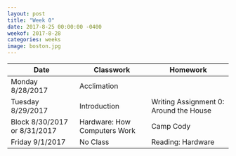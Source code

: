 ```yaml
---
layout: post
title: "Week 0"
date: 2017-8-25 00:00:00 -0400
weekof: 2017-8-28
categories: weeks
image: boston.jpg
---
```


|Date|Classwork|Homework|
|--|--|--|
|Monday 8/28/2017|Acclimation||
|Tuesday 8/29/2017|Introduction|Writing Assignment 0: Around the House|
|Block 8/30/2017 or 8/31/2017|Hardware: How Computers Work|Camp Cody|
|Friday 9/1/2017|No Class|Reading: Hardware|
